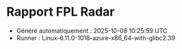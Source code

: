 # Rapport FPL Radar

- Généré automatiquement : 2025-10-08 10:25:59 UTC
- Runner : Linux-6.11.0-1018-azure-x86_64-with-glibc2.39
